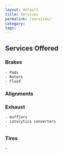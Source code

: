 ```yaml
---
layout: default
title: Services
permalink: /services/
category: 
tags: 
---
```


## Services Offered

### Brakes
    - Pads
    - Rotors
    - Fluid

### Alignments

### Exhaust
    - mufflers
    - catalytics converters
    -

### Tires
    - 
